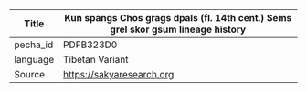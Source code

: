 |Title | Kun spangs Chos grags dpals (fl. 14th cent.) Sems grel skor gsum lineage history 
| --- | --- 
|pecha_id | PDFB323D0
|language | Tibetan Variant
|Source | https://sakyaresearch.org